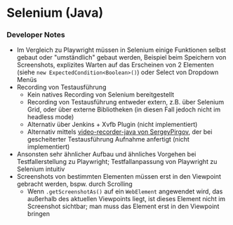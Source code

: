 # Selenium (Java)

### Developer Notes

- Im Vergleich zu Playwright müssen in Selenium einige Funktionen selbst gebaut oder "umständlich" gebaut werden, Beispiel beim Speichern von Screenshots, explizites Warten auf das Erscheinen von 2 Elementen (siehe `new ExpectedCondition<Boolean>()`) oder Select von Dropdown Menüs
- Recording von Testausführung
  - Kein natives Recording von Selenium bereitgestellt
  - Recording von Testausführung entweder extern, z.B. über Selenium Grid, oder über externe Bibliotheken (in diesen Fall jedoch nicht im headless mode)
  - Alternativ über Jenkins + Xvfb Plugin (nicht implementiert)
  - Alternativ mittels [video-recorder-java von SergeyPirgov](https://github.com/SergeyPirogov/video-recorder-java), der bei gescheiterter Testausführung Aufnahme anfertigt (nicht implementiert)
- Ansonsten sehr ähnlicher Aufbau und ähnliches Vorgehen bei Testfallerstellung zu Playwright; Testfallanpassung von Playwright zu Selenium intuitiv
- Screenshots von bestimmten Elementen müssen erst in den Viewpoint gebracht werden, bspw. durch Scrolling
  - Wenn `.getScreenshotAs()` auf ein `WebElement` angewendet wird, das außerhalb des aktuellen Viewpoints liegt, ist dieses Element nicht im Screenshot sichtbar; man muss das Element erst in den Viewpoint bringen